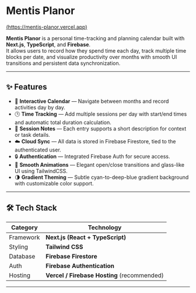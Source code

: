 # Mentis Planor
[(https://mentis-planor.vercel.app)](https://mentis-planor.vercel.app)

**Mentis Planor** is a personal time-tracking and planning calendar built with **Next.js**, **TypeScript**, and **Firebase**.  
It allows users to record how they spend time each day, track multiple time blocks per date, and visualize productivity over months with smooth UI transitions and persistent data synchronization.

---

## ✨ Features

- 📆 **Interactive Calendar** — Navigate between months and record activities day by day.  
- 🕒 **Time Tracking** — Add multiple sessions per day with start/end times and automatic total duration calculation.  
- 🧠 **Session Notes** — Each entry supports a short description for context or task details.  
- ☁️ **Cloud Sync** — All data is stored in Firebase Firestore, tied to the authenticated user.  
- 🔒 **Authentication** — Integrated Firebase Auth for secure access.  
- 💎 **Smooth Animations** — Elegant open/close transitions and glass-like UI using TailwindCSS.  
- 🌗 **Gradient Theming** — Subtle cyan-to-deep-blue gradient background with customizable color support.

---

## 🛠️ Tech Stack

| Category | Technology |
|-----------|-------------|
| Framework | **Next.js (React + TypeScript)** |
| Styling | **Tailwind CSS** |
| Database | **Firebase Firestore** |
| Auth | **Firebase Authentication** |
| Hosting | **Vercel / Firebase Hosting** (recommended) |

---
